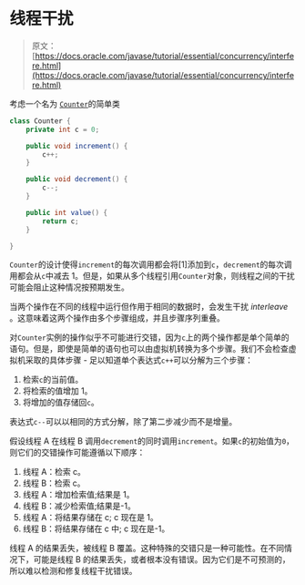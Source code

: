 # 线程干扰

> 原文： [https://docs.oracle.com/javase/tutorial/essential/concurrency/interfere.html](https://docs.oracle.com/javase/tutorial/essential/concurrency/interfere.html)

考虑一个名为 [``Counter``](examples/Counter.java)的简单类

```java
class Counter {
    private int c = 0;

    public void increment() {
        c++;
    }

    public void decrement() {
        c--;
    }

    public int value() {
        return c;
    }

}
```

`Counter`的设计使得`increment`的每次调用都会将[1]添加到`c`，`decrement`的每次调用都会从`c`中减去 1。但是，如果从多个线程引用`Counter`对象，则线程之间的干扰可能会阻止这种情况按预期发生。

当两个操作在不同的线程中运行但作用于相同的数据时，会发生干扰 _interleave_ 。这意味着这两个操作由多个步骤组成，并且步骤序列重叠。

对`Counter`实例的操作似乎不可能进行交错，因为`c`上的两个操作都是单个简单的语句。但是，即使是简单的语句也可以由虚拟机转换为多个步骤。我们不会检查虚拟机采取的具体步骤 - 足以知道单个表达式`c++`可以分解为三个步骤：

1.  检索`c`的当前值。
2.  将检索的值增加 1。
3.  将增加的值存储回`c`。

表达式`c--`可以以相同的方式分解，除了第二步减少而不是增量。

假设线程 A 在线程 B 调用`decrement`的同时调用`increment`。如果`c`的初始值为`0`，则它们的交错操作可能遵循以下顺序：

1.  线程 A：检索 c。
2.  线程 B：检索 c。
3.  线程 A：增加检索值;结果是 1。
4.  线程 B：减少检索值;结果是-1。
5.  线程 A：将结果存储在 c; c 现在是 1。
6.  线程 B：将结果存储在 c 中; c 现在是-1。

线程 A 的结果丢失，被线程 B 覆盖。这种特殊的交错只是一种可能性。在不同情况下，可能是线程 B 的结果丢失，或者根本没有错误。因为它们是不可预测的，所以难以检测和修复线程干扰错误。